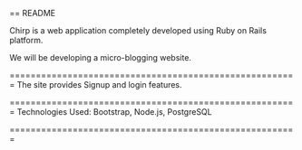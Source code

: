 == README

Chirp is a web application completely developed using Ruby on Rails platform.


We will be developing a micro-blogging website.

=======================================================
The site provides Signup and login features.

=======================================================
Technologies Used: Bootstrap, Node.js, PostgreSQL

=======================================================
